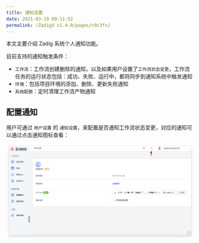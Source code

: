 ```yaml
---
title: 通知设置
date: 2021-03-19 09:11:52
permalink: /ZadigX v1.4.0/pages/c9c3fc/
---
```


本文主要介绍 Zadig 系统个人通知功能。

目前支持的通知触发条件：

- `工作流`：工作流创建删除的通知，以及如果用户设置了`工作流状态变更`，工作流任务的运行状态包括：成功、失败、运行中，都将同步到通知系统中触发通知
- `环境`：包括项目环境的添加、删除、更新失败通知
- `系统配额`：定时清理工作流产物通知

## 配置通知

用户可通过 `用户设置` 的 `通知设置`，来配置是否通知工作流状态变更，对应的通知可以通过点击通知图标查看：

![notify](./_images/notify.png)
